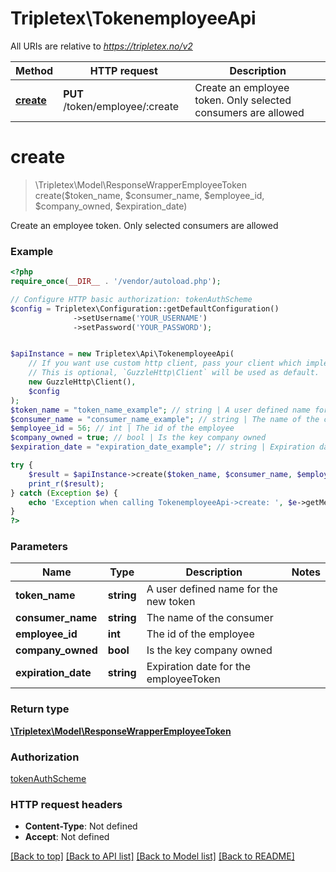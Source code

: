 # Tripletex\TokenemployeeApi

All URIs are relative to *https://tripletex.no/v2*

Method | HTTP request | Description
------------- | ------------- | -------------
[**create**](TokenemployeeApi.md#create) | **PUT** /token/employee/:create | Create an employee token. Only selected consumers are allowed


# **create**
> \Tripletex\Model\ResponseWrapperEmployeeToken create($token_name, $consumer_name, $employee_id, $company_owned, $expiration_date)

Create an employee token. Only selected consumers are allowed



### Example
```php
<?php
require_once(__DIR__ . '/vendor/autoload.php');

// Configure HTTP basic authorization: tokenAuthScheme
$config = Tripletex\Configuration::getDefaultConfiguration()
              ->setUsername('YOUR_USERNAME')
              ->setPassword('YOUR_PASSWORD');


$apiInstance = new Tripletex\Api\TokenemployeeApi(
    // If you want use custom http client, pass your client which implements `GuzzleHttp\ClientInterface`.
    // This is optional, `GuzzleHttp\Client` will be used as default.
    new GuzzleHttp\Client(),
    $config
);
$token_name = "token_name_example"; // string | A user defined name for the new token
$consumer_name = "consumer_name_example"; // string | The name of the consumer
$employee_id = 56; // int | The id of the employee
$company_owned = true; // bool | Is the key company owned
$expiration_date = "expiration_date_example"; // string | Expiration date for the employeeToken

try {
    $result = $apiInstance->create($token_name, $consumer_name, $employee_id, $company_owned, $expiration_date);
    print_r($result);
} catch (Exception $e) {
    echo 'Exception when calling TokenemployeeApi->create: ', $e->getMessage(), PHP_EOL;
}
?>
```

### Parameters

Name | Type | Description  | Notes
------------- | ------------- | ------------- | -------------
 **token_name** | **string**| A user defined name for the new token |
 **consumer_name** | **string**| The name of the consumer |
 **employee_id** | **int**| The id of the employee |
 **company_owned** | **bool**| Is the key company owned |
 **expiration_date** | **string**| Expiration date for the employeeToken |

### Return type

[**\Tripletex\Model\ResponseWrapperEmployeeToken**](../Model/ResponseWrapperEmployeeToken.md)

### Authorization

[tokenAuthScheme](../../README.md#tokenAuthScheme)

### HTTP request headers

 - **Content-Type**: Not defined
 - **Accept**: Not defined

[[Back to top]](#) [[Back to API list]](../../README.md#documentation-for-api-endpoints) [[Back to Model list]](../../README.md#documentation-for-models) [[Back to README]](../../README.md)

